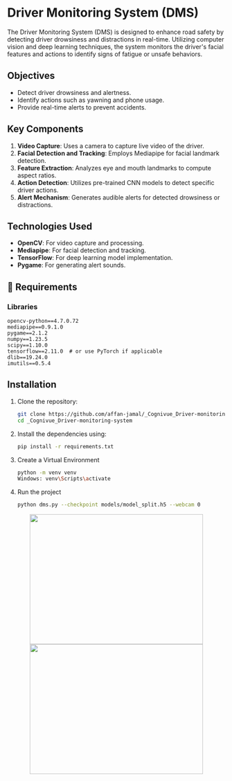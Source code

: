 # Driver Monitoring System (DMS)

The Driver Monitoring System (DMS) is designed to enhance road safety by detecting driver drowsiness and distractions in real-time. Utilizing computer vision and deep learning techniques, the system monitors the driver's facial features and actions to identify signs of fatigue or unsafe behaviors.

## Objectives

- Detect driver drowsiness and alertness.
- Identify actions such as yawning and phone usage.
- Provide real-time alerts to prevent accidents.

## Key Components

1. **Video Capture**: Uses a camera to capture live video of the driver.
2. **Facial Detection and Tracking**: Employs Mediapipe for facial landmark detection.
3. **Feature Extraction**: Analyzes eye and mouth landmarks to compute aspect ratios.
4. **Action Detection**: Utilizes pre-trained CNN models to detect specific driver actions.
5. **Alert Mechanism**: Generates audible alerts for detected drowsiness or distractions.

## Technologies Used

- **OpenCV**: For video capture and processing.
- **Mediapipe**: For facial detection and tracking.
- **TensorFlow**: For deep learning model implementation.
- **Pygame**: For generating alert sounds.

## 🔧 Requirements

### Libraries
    
    opencv-python==4.7.0.72
    mediapipe==0.9.1.0
    pygame==2.1.2
    numpy==1.23.5
    scipy==1.10.0
    tensorflow==2.11.0  # or use PyTorch if applicable
    dlib==19.24.0
    imutils==0.5.4

## Installation

1. Clone the repository:
   ```bash
   git clone https://github.com/affan-jamal/_Cognivue_Driver-monitoring-system.git
   cd _Cognivue_Driver-monitoring-system
   ```

2. Install the dependencies using:

    ```bash
    pip install -r requirements.txt
    ```

3. Create a Virtual Environment
    ```bash
    python -m venv venv
    Windows: venv\Scripts\activate
    ```

4. Run the project
    ```bash
    python dms.py --checkpoint models/model_split.h5 --webcam 0
    ```



<p align="center">
  <img src="img\image_url_1.png" width="400", height="300"/>
  <img src="img\image_url_2.png" width="400", height="300"/>
</p>


